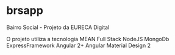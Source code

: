 # brsapp
Bairro Social - Projeto da EURECA Digital

O projeto utiliza a tecnologia MEAN Full Stack
NodeJS
MongoDb
ExpressFramework 
Angular 2+
Angular Material Design 2

